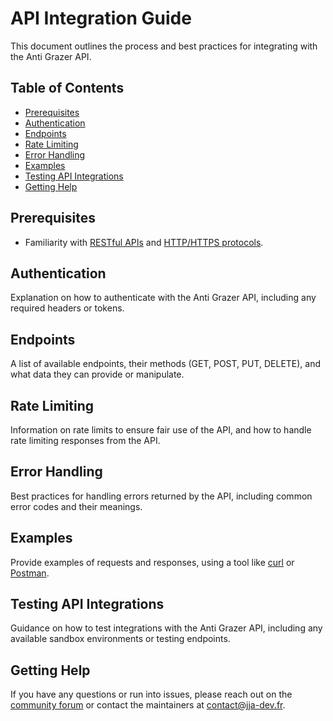# API Integration Guide

This document outlines the process and best practices for integrating with the Anti Grazer API.

## Table of Contents

- [Prerequisites](#prerequisites)
- [Authentication](#authentication)
- [Endpoints](#endpoints)
- [Rate Limiting](#rate-limiting)
- [Error Handling](#error-handling)
- [Examples](#examples)
- [Testing API Integrations](#testing-api-integrations)
- [Getting Help](#getting-help)

## Prerequisites

- Familiarity with [RESTful APIs](https://restfulapi.net/) and [HTTP/HTTPS protocols](https://developer.mozilla.org/en-US/docs/Web/HTTP).

## Authentication

Explanation on how to authenticate with the Anti Grazer API, including any required headers or tokens.

## Endpoints

A list of available endpoints, their methods (GET, POST, PUT, DELETE), and what data they can provide or manipulate.

## Rate Limiting

Information on rate limits to ensure fair use of the API, and how to handle rate limiting responses from the API.

## Error Handling

Best practices for handling errors returned by the API, including common error codes and their meanings.

## Examples

Provide examples of requests and responses, using a tool like [curl](https://curl.se/) or [Postman](https://www.postman.com/).

## Testing API Integrations

Guidance on how to test integrations with the Anti Grazer API, including any available sandbox environments or testing endpoints.

## Getting Help

If you have any questions or run into issues, please reach out on the [community forum](forum-link) or contact the maintainers at [contact@jja-dev.fr](mailto:contact@jja-dev.fr).

